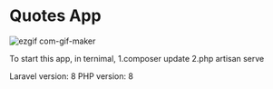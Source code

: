 # Quotes App
![ezgif com-gif-maker](https://user-images.githubusercontent.com/71358207/179369973-c1790385-1140-4577-8aba-4c041aa0ed54.gif)

To start this app, in ternimal, 
1.composer update
2.php artisan serve

Laravel version: 8
PHP version: 8
